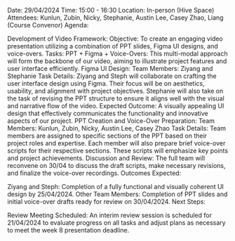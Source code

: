 Date: 29/04/2024
Time: 15:00 - 16:30
Location: In-person (Hive Space)
Attendees: Kunlun, Zubin, Nicky, Stephanie, Austin Lee, Casey Zhao, Liang (Course Convenor)
Agenda:

Development of Video Framework:
Objective: To create an engaging video presentation utilizing a combination of PPT slides, Figma UI designs, and voice-overs.
Tasks:
PPT + Figma + Voice-Overs: This multi-modal approach will form the backbone of our video, aiming to illustrate project features and user interface efficiently.
Figma UI Design:
Team Members: Ziyang and Stephanie
Task Details:
Ziyang and Steph will collaborate on crafting the user interface design using Figma. Their focus will be on aesthetics, usability, and alignment with project objectives.
Stephanie will also take on the task of revising the PPT structure to ensure it aligns well with the visual and narrative flow of the video.
Expected Outcome: A visually appealing UI design that effectively communicates the functionality and innovative aspects of our project.
PPT Creation and Voice-Over Preparation:
Team Members: Kunlun, Zubin, Nicky, Austin Lee, Casey Zhao
Task Details:
Team members are assigned to specific sections of the PPT based on their project roles and expertise.
Each member will also prepare brief voice-over scripts for their respective sections. These scripts will emphasize key points and project achievements.
Discussion and Review: The full team will reconvene on 30/04 to discuss the draft scripts, make necessary revisions, and finalize the voice-over recordings.
Outcomes Expected:

Ziyang and Steph: Completion of a fully functional and visually coherent UI design by 25/04/2024.
Other Team Members: Completion of PPT slides and initial voice-over drafts ready for review on 30/04/2024.
Next Steps:

Review Meeting Scheduled: An interim review session is scheduled for 21/04/2024 to evaluate progress on all tasks and adjust plans as necessary to meet the week 8 presentation deadline.
